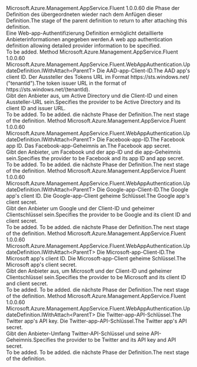 <Type Name="IWithAuthenticationProvider&lt;ParentT&gt;" FullName="Microsoft.Azure.Management.AppService.Fluent.WebAppAuthentication.UpdateDefinition.IWithAuthenticationProvider&lt;ParentT&gt;">
  <TypeSignature Language="C#" Value="public interface IWithAuthenticationProvider&lt;ParentT&gt;" />
  <TypeSignature Language="ILAsm" Value=".class public interface auto ansi abstract IWithAuthenticationProvider`1&lt;ParentT&gt;" />
  <TypeSignature Language="DocId" Value="T:Microsoft.Azure.Management.AppService.Fluent.WebAppAuthentication.UpdateDefinition.IWithAuthenticationProvider`1" />
  <TypeSignature Language="VB.NET" Value="Public Interface IWithAuthenticationProvider(Of ParentT)" />
  <TypeSignature Language="F#" Value="type IWithAuthenticationProvider&lt;'ParentT&gt; = interface" />
  <AssemblyInfo>
    <AssemblyName>Microsoft.Azure.Management.AppService.Fluent</AssemblyName>
    <AssemblyVersion>1.0.0.60</AssemblyVersion>
  </AssemblyInfo>
  <TypeParameters>
    <TypeParameter Name="ParentT" />
  </TypeParameters>
  <Interfaces />
  <Docs>
    <typeparam name="ParentT"><span data-ttu-id="2e3a1-101">die Phase der Definition des übergeordneten wieder nach dem Anfügen dieser Definition.</span><span class="sxs-lookup"><span data-stu-id="2e3a1-101">The stage of the parent definition to return to after attaching this definition.</span></span></typeparam>
    <summary>
            <span data-ttu-id="2e3a1-102">Eine Web-app-Authentifizierung Definition ermöglicht detaillierte Anbieterinformationen angegeben werden.</span><span class="sxs-lookup"><span data-stu-id="2e3a1-102">A web app authentication definition allowing detailed provider information to be specified.</span></span>
            </summary>
    <remarks>To be added.</remarks>
  </Docs>
  <Members>
    <Member MemberName="WithActiveDirectory">
      <MemberSignature Language="C#" Value="public Microsoft.Azure.Management.AppService.Fluent.WebAppAuthentication.UpdateDefinition.IWithAttach&lt;ParentT&gt; WithActiveDirectory (string clientId, string issuerUrl);" />
      <MemberSignature Language="ILAsm" Value=".method public hidebysig newslot virtual instance class Microsoft.Azure.Management.AppService.Fluent.WebAppAuthentication.UpdateDefinition.IWithAttach`1&lt;!ParentT&gt; WithActiveDirectory(string clientId, string issuerUrl) cil managed" />
      <MemberSignature Language="DocId" Value="M:Microsoft.Azure.Management.AppService.Fluent.WebAppAuthentication.UpdateDefinition.IWithAuthenticationProvider`1.WithActiveDirectory(System.String,System.String)" />
      <MemberSignature Language="VB.NET" Value="Public Function WithActiveDirectory (clientId As String, issuerUrl As String) As IWithAttach(Of ParentT)" />
      <MemberSignature Language="F#" Value="abstract member WithActiveDirectory : string * string -&gt; Microsoft.Azure.Management.AppService.Fluent.WebAppAuthentication.UpdateDefinition.IWithAttach&lt;'ParentT&gt;" Usage="iWithAuthenticationProvider.WithActiveDirectory (clientId, issuerUrl)" />
      <MemberType>Method</MemberType>
      <AssemblyInfo>
        <AssemblyName>Microsoft.Azure.Management.AppService.Fluent</AssemblyName>
        <AssemblyVersion>1.0.0.60</AssemblyVersion>
      </AssemblyInfo>
      <ReturnValue>
        <ReturnType>Microsoft.Azure.Management.AppService.Fluent.WebAppAuthentication.UpdateDefinition.IWithAttach&lt;ParentT&gt;</ReturnType>
      </ReturnValue>
      <Parameters>
        <Parameter Name="clientId" Type="System.String" />
        <Parameter Name="issuerUrl" Type="System.String" />
      </Parameters>
      <Docs>
        <param name="clientId"><span data-ttu-id="2e3a1-103">Die AAD-app-Client-ID.</span><span class="sxs-lookup"><span data-stu-id="2e3a1-103">The AAD app's client ID.</span></span></param>
        <param name="issuerUrl"><span data-ttu-id="2e3a1-104">Der Aussteller des Tokens URL im Format https://sts.windows.net/ ("tenantid").</span><span class="sxs-lookup"><span data-stu-id="2e3a1-104">The token issuer URL in the format of https://sts.windows.net/(tenantId).</span></span></param>
        <summary>
            <span data-ttu-id="2e3a1-105">Gibt den Anbieter aus, um Active Directory und die Client-ID und einen Aussteller-URL sein.</span><span class="sxs-lookup"><span data-stu-id="2e3a1-105">Specifies the provider to be Active Directory and its client ID and issuer URL.</span></span>
            </summary>
        <returns>To be added.</returns>
        <remarks>To be added.</remarks>
        <return><span data-ttu-id="2e3a1-106">die nächste Phase der Definition.</span><span class="sxs-lookup"><span data-stu-id="2e3a1-106">The next stage of the definition.</span></span></return>
      </Docs>
    </Member>
    <Member MemberName="WithFacebook">
      <MemberSignature Language="C#" Value="public Microsoft.Azure.Management.AppService.Fluent.WebAppAuthentication.UpdateDefinition.IWithAttach&lt;ParentT&gt; WithFacebook (string appId, string appSecret);" />
      <MemberSignature Language="ILAsm" Value=".method public hidebysig newslot virtual instance class Microsoft.Azure.Management.AppService.Fluent.WebAppAuthentication.UpdateDefinition.IWithAttach`1&lt;!ParentT&gt; WithFacebook(string appId, string appSecret) cil managed" />
      <MemberSignature Language="DocId" Value="M:Microsoft.Azure.Management.AppService.Fluent.WebAppAuthentication.UpdateDefinition.IWithAuthenticationProvider`1.WithFacebook(System.String,System.String)" />
      <MemberSignature Language="VB.NET" Value="Public Function WithFacebook (appId As String, appSecret As String) As IWithAttach(Of ParentT)" />
      <MemberSignature Language="F#" Value="abstract member WithFacebook : string * string -&gt; Microsoft.Azure.Management.AppService.Fluent.WebAppAuthentication.UpdateDefinition.IWithAttach&lt;'ParentT&gt;" Usage="iWithAuthenticationProvider.WithFacebook (appId, appSecret)" />
      <MemberType>Method</MemberType>
      <AssemblyInfo>
        <AssemblyName>Microsoft.Azure.Management.AppService.Fluent</AssemblyName>
        <AssemblyVersion>1.0.0.60</AssemblyVersion>
      </AssemblyInfo>
      <ReturnValue>
        <ReturnType>Microsoft.Azure.Management.AppService.Fluent.WebAppAuthentication.UpdateDefinition.IWithAttach&lt;ParentT&gt;</ReturnType>
      </ReturnValue>
      <Parameters>
        <Parameter Name="appId" Type="System.String" />
        <Parameter Name="appSecret" Type="System.String" />
      </Parameters>
      <Docs>
        <param name="appId"><span data-ttu-id="2e3a1-107">Die Facebook-app-ID.</span><span class="sxs-lookup"><span data-stu-id="2e3a1-107">The Facebook app ID.</span></span></param>
        <param name="appSecret"><span data-ttu-id="2e3a1-108">Das Facebook-app-Geheimnis an.</span><span class="sxs-lookup"><span data-stu-id="2e3a1-108">The Facebook app secret.</span></span></param>
        <summary>
            <span data-ttu-id="2e3a1-109">Gibt den Anbieter, um Facebook und der app-ID und die app-Geheimnis sein.</span><span class="sxs-lookup"><span data-stu-id="2e3a1-109">Specifies the provider to be Facebook and its app ID and app secret.</span></span>
            </summary>
        <returns>To be added.</returns>
        <remarks>To be added.</remarks>
        <return><span data-ttu-id="2e3a1-110">die nächste Phase der Definition.</span><span class="sxs-lookup"><span data-stu-id="2e3a1-110">The next stage of the definition.</span></span></return>
      </Docs>
    </Member>
    <Member MemberName="WithGoogle">
      <MemberSignature Language="C#" Value="public Microsoft.Azure.Management.AppService.Fluent.WebAppAuthentication.UpdateDefinition.IWithAttach&lt;ParentT&gt; WithGoogle (string clientId, string clientSecret);" />
      <MemberSignature Language="ILAsm" Value=".method public hidebysig newslot virtual instance class Microsoft.Azure.Management.AppService.Fluent.WebAppAuthentication.UpdateDefinition.IWithAttach`1&lt;!ParentT&gt; WithGoogle(string clientId, string clientSecret) cil managed" />
      <MemberSignature Language="DocId" Value="M:Microsoft.Azure.Management.AppService.Fluent.WebAppAuthentication.UpdateDefinition.IWithAuthenticationProvider`1.WithGoogle(System.String,System.String)" />
      <MemberSignature Language="VB.NET" Value="Public Function WithGoogle (clientId As String, clientSecret As String) As IWithAttach(Of ParentT)" />
      <MemberSignature Language="F#" Value="abstract member WithGoogle : string * string -&gt; Microsoft.Azure.Management.AppService.Fluent.WebAppAuthentication.UpdateDefinition.IWithAttach&lt;'ParentT&gt;" Usage="iWithAuthenticationProvider.WithGoogle (clientId, clientSecret)" />
      <MemberType>Method</MemberType>
      <AssemblyInfo>
        <AssemblyName>Microsoft.Azure.Management.AppService.Fluent</AssemblyName>
        <AssemblyVersion>1.0.0.60</AssemblyVersion>
      </AssemblyInfo>
      <ReturnValue>
        <ReturnType>Microsoft.Azure.Management.AppService.Fluent.WebAppAuthentication.UpdateDefinition.IWithAttach&lt;ParentT&gt;</ReturnType>
      </ReturnValue>
      <Parameters>
        <Parameter Name="clientId" Type="System.String" />
        <Parameter Name="clientSecret" Type="System.String" />
      </Parameters>
      <Docs>
        <param name="clientId"><span data-ttu-id="2e3a1-111">Die Google-app-Client-ID.</span><span class="sxs-lookup"><span data-stu-id="2e3a1-111">The Google app's client ID.</span></span></param>
        <param name="clientSecret"><span data-ttu-id="2e3a1-112">Die Google-app-Client geheime Schlüssel.</span><span class="sxs-lookup"><span data-stu-id="2e3a1-112">The Google app's client secret.</span></span></param>
        <summary>
            <span data-ttu-id="2e3a1-113">Gibt den Anbieter um Google und der Client-ID und geheimer Clientschlüssel sein.</span><span class="sxs-lookup"><span data-stu-id="2e3a1-113">Specifies the provider to be Google and its client ID and client secret.</span></span>
            </summary>
        <returns>To be added.</returns>
        <remarks>To be added.</remarks>
        <return><span data-ttu-id="2e3a1-114">die nächste Phase der Definition.</span><span class="sxs-lookup"><span data-stu-id="2e3a1-114">The next stage of the definition.</span></span></return>
      </Docs>
    </Member>
    <Member MemberName="WithMicrosoft">
      <MemberSignature Language="C#" Value="public Microsoft.Azure.Management.AppService.Fluent.WebAppAuthentication.UpdateDefinition.IWithAttach&lt;ParentT&gt; WithMicrosoft (string clientId, string clientSecret);" />
      <MemberSignature Language="ILAsm" Value=".method public hidebysig newslot virtual instance class Microsoft.Azure.Management.AppService.Fluent.WebAppAuthentication.UpdateDefinition.IWithAttach`1&lt;!ParentT&gt; WithMicrosoft(string clientId, string clientSecret) cil managed" />
      <MemberSignature Language="DocId" Value="M:Microsoft.Azure.Management.AppService.Fluent.WebAppAuthentication.UpdateDefinition.IWithAuthenticationProvider`1.WithMicrosoft(System.String,System.String)" />
      <MemberSignature Language="VB.NET" Value="Public Function WithMicrosoft (clientId As String, clientSecret As String) As IWithAttach(Of ParentT)" />
      <MemberSignature Language="F#" Value="abstract member WithMicrosoft : string * string -&gt; Microsoft.Azure.Management.AppService.Fluent.WebAppAuthentication.UpdateDefinition.IWithAttach&lt;'ParentT&gt;" Usage="iWithAuthenticationProvider.WithMicrosoft (clientId, clientSecret)" />
      <MemberType>Method</MemberType>
      <AssemblyInfo>
        <AssemblyName>Microsoft.Azure.Management.AppService.Fluent</AssemblyName>
        <AssemblyVersion>1.0.0.60</AssemblyVersion>
      </AssemblyInfo>
      <ReturnValue>
        <ReturnType>Microsoft.Azure.Management.AppService.Fluent.WebAppAuthentication.UpdateDefinition.IWithAttach&lt;ParentT&gt;</ReturnType>
      </ReturnValue>
      <Parameters>
        <Parameter Name="clientId" Type="System.String" />
        <Parameter Name="clientSecret" Type="System.String" />
      </Parameters>
      <Docs>
        <param name="clientId"><span data-ttu-id="2e3a1-115">Die Microsoft-app-Client-ID.</span><span class="sxs-lookup"><span data-stu-id="2e3a1-115">The Microsoft app's client ID.</span></span></param>
        <param name="clientSecret"><span data-ttu-id="2e3a1-116">Die Microsoft-app-Client geheime Schlüssel.</span><span class="sxs-lookup"><span data-stu-id="2e3a1-116">The Microsoft app's client secret.</span></span></param>
        <summary>
            <span data-ttu-id="2e3a1-117">Gibt den Anbieter aus, um Microsoft und der Client-ID und geheimer Clientschlüssel sein.</span><span class="sxs-lookup"><span data-stu-id="2e3a1-117">Specifies the provider to be Microsoft and its client ID and client secret.</span></span>
            </summary>
        <returns>To be added.</returns>
        <remarks>To be added.</remarks>
        <return><span data-ttu-id="2e3a1-118">die nächste Phase der Definition.</span><span class="sxs-lookup"><span data-stu-id="2e3a1-118">The next stage of the definition.</span></span></return>
      </Docs>
    </Member>
    <Member MemberName="WithTwitter">
      <MemberSignature Language="C#" Value="public Microsoft.Azure.Management.AppService.Fluent.WebAppAuthentication.UpdateDefinition.IWithAttach&lt;ParentT&gt; WithTwitter (string apiKey, string apiSecret);" />
      <MemberSignature Language="ILAsm" Value=".method public hidebysig newslot virtual instance class Microsoft.Azure.Management.AppService.Fluent.WebAppAuthentication.UpdateDefinition.IWithAttach`1&lt;!ParentT&gt; WithTwitter(string apiKey, string apiSecret) cil managed" />
      <MemberSignature Language="DocId" Value="M:Microsoft.Azure.Management.AppService.Fluent.WebAppAuthentication.UpdateDefinition.IWithAuthenticationProvider`1.WithTwitter(System.String,System.String)" />
      <MemberSignature Language="VB.NET" Value="Public Function WithTwitter (apiKey As String, apiSecret As String) As IWithAttach(Of ParentT)" />
      <MemberSignature Language="F#" Value="abstract member WithTwitter : string * string -&gt; Microsoft.Azure.Management.AppService.Fluent.WebAppAuthentication.UpdateDefinition.IWithAttach&lt;'ParentT&gt;" Usage="iWithAuthenticationProvider.WithTwitter (apiKey, apiSecret)" />
      <MemberType>Method</MemberType>
      <AssemblyInfo>
        <AssemblyName>Microsoft.Azure.Management.AppService.Fluent</AssemblyName>
        <AssemblyVersion>1.0.0.60</AssemblyVersion>
      </AssemblyInfo>
      <ReturnValue>
        <ReturnType>Microsoft.Azure.Management.AppService.Fluent.WebAppAuthentication.UpdateDefinition.IWithAttach&lt;ParentT&gt;</ReturnType>
      </ReturnValue>
      <Parameters>
        <Parameter Name="apiKey" Type="System.String" />
        <Parameter Name="apiSecret" Type="System.String" />
      </Parameters>
      <Docs>
        <param name="apiKey"><span data-ttu-id="2e3a1-119">Die Twitter-app-API-Schlüssel.</span><span class="sxs-lookup"><span data-stu-id="2e3a1-119">The Twitter app's API key.</span></span></param>
        <param name="apiSecret"><span data-ttu-id="2e3a1-120">Die Twitter-app-API-Schlüssel.</span><span class="sxs-lookup"><span data-stu-id="2e3a1-120">The Twitter app's API secret.</span></span></param>
        <summary>
            <span data-ttu-id="2e3a1-121">Gibt den Anbieter-Umfang Twitter-API-Schlüssel und seine API-Geheimnis.</span><span class="sxs-lookup"><span data-stu-id="2e3a1-121">Specifies the provider to be Twitter and its API key and API secret.</span></span>
            </summary>
        <returns>To be added.</returns>
        <remarks>To be added.</remarks>
        <return><span data-ttu-id="2e3a1-122">die nächste Phase der Definition.</span><span class="sxs-lookup"><span data-stu-id="2e3a1-122">The next stage of the definition.</span></span></return>
      </Docs>
    </Member>
  </Members>
</Type>